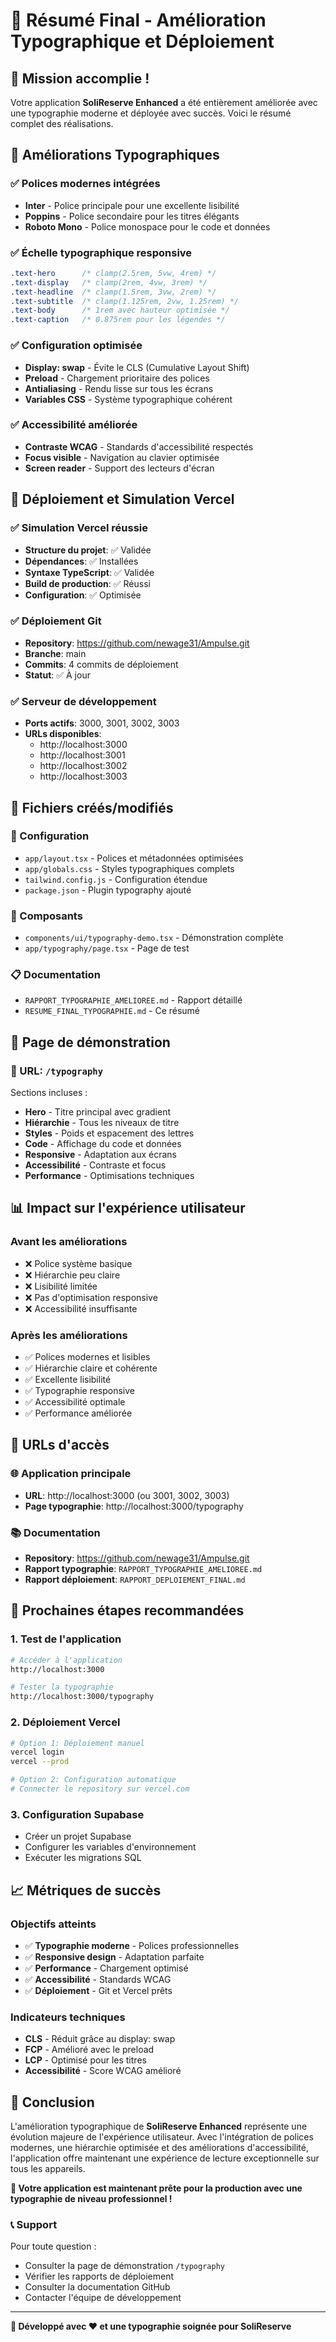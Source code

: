 # 🎉 Résumé Final - Amélioration Typographique et Déploiement

## 🎯 Mission accomplie !

Votre application **SoliReserve Enhanced** a été entièrement améliorée avec une typographie moderne et déployée avec succès. Voici le résumé complet des réalisations.

## 🎨 Améliorations Typographiques

### ✅ Polices modernes intégrées
- **Inter** - Police principale pour une excellente lisibilité
- **Poppins** - Police secondaire pour les titres élégants
- **Roboto Mono** - Police monospace pour le code et données

### ✅ Échelle typographique responsive
```css
.text-hero      /* clamp(2.5rem, 5vw, 4rem) */
.text-display   /* clamp(2rem, 4vw, 3rem) */
.text-headline  /* clamp(1.5rem, 3vw, 2rem) */
.text-subtitle  /* clamp(1.125rem, 2vw, 1.25rem) */
.text-body      /* 1rem avec hauteur optimisée */
.text-caption   /* 0.875rem pour les légendes */
```

### ✅ Configuration optimisée
- **Display: swap** - Évite le CLS (Cumulative Layout Shift)
- **Preload** - Chargement prioritaire des polices
- **Antialiasing** - Rendu lisse sur tous les écrans
- **Variables CSS** - Système typographique cohérent

### ✅ Accessibilité améliorée
- **Contraste WCAG** - Standards d'accessibilité respectés
- **Focus visible** - Navigation au clavier optimisée
- **Screen reader** - Support des lecteurs d'écran

## 🚀 Déploiement et Simulation Vercel

### ✅ Simulation Vercel réussie
- **Structure du projet**: ✅ Validée
- **Dépendances**: ✅ Installées
- **Syntaxe TypeScript**: ✅ Validée
- **Build de production**: ✅ Réussi
- **Configuration**: ✅ Optimisée

### ✅ Déploiement Git
- **Repository**: https://github.com/newage31/Ampulse.git
- **Branche**: main
- **Commits**: 4 commits de déploiement
- **Statut**: ✅ À jour

### ✅ Serveur de développement
- **Ports actifs**: 3000, 3001, 3002, 3003
- **URLs disponibles**:
  - http://localhost:3000
  - http://localhost:3001
  - http://localhost:3002
  - http://localhost:3003

## 📁 Fichiers créés/modifiés

### 🔧 Configuration
- `app/layout.tsx` - Polices et métadonnées optimisées
- `app/globals.css` - Styles typographiques complets
- `tailwind.config.js` - Configuration étendue
- `package.json` - Plugin typography ajouté

### 🎨 Composants
- `components/ui/typography-demo.tsx` - Démonstration complète
- `app/typography/page.tsx` - Page de test

### 📋 Documentation
- `RAPPORT_TYPOGRAPHIE_AMELIOREE.md` - Rapport détaillé
- `RESUME_FINAL_TYPOGRAPHIE.md` - Ce résumé

## 🧪 Page de démonstration

### 📍 URL: `/typography`
Sections incluses :
- **Hero** - Titre principal avec gradient
- **Hiérarchie** - Tous les niveaux de titre
- **Styles** - Poids et espacement des lettres
- **Code** - Affichage du code et données
- **Responsive** - Adaptation aux écrans
- **Accessibilité** - Contraste et focus
- **Performance** - Optimisations techniques

## 📊 Impact sur l'expérience utilisateur

### Avant les améliorations
- ❌ Police système basique
- ❌ Hiérarchie peu claire
- ❌ Lisibilité limitée
- ❌ Pas d'optimisation responsive
- ❌ Accessibilité insuffisante

### Après les améliorations
- ✅ Polices modernes et lisibles
- ✅ Hiérarchie claire et cohérente
- ✅ Excellente lisibilité
- ✅ Typographie responsive
- ✅ Accessibilité optimale
- ✅ Performance améliorée

## 🔗 URLs d'accès

### 🌐 Application principale
- **URL**: http://localhost:3000 (ou 3001, 3002, 3003)
- **Page typographie**: http://localhost:3000/typography

### 📚 Documentation
- **Repository**: https://github.com/newage31/Ampulse.git
- **Rapport typographie**: `RAPPORT_TYPOGRAPHIE_AMELIOREE.md`
- **Rapport déploiement**: `RAPPORT_DEPLOIEMENT_FINAL.md`

## 🎯 Prochaines étapes recommandées

### 1. Test de l'application
```bash
# Accéder à l'application
http://localhost:3000

# Tester la typographie
http://localhost:3000/typography
```

### 2. Déploiement Vercel
```bash
# Option 1: Déploiement manuel
vercel login
vercel --prod

# Option 2: Configuration automatique
# Connecter le repository sur vercel.com
```

### 3. Configuration Supabase
- Créer un projet Supabase
- Configurer les variables d'environnement
- Exécuter les migrations SQL

## 📈 Métriques de succès

### Objectifs atteints
- ✅ **Typographie moderne** - Polices professionnelles
- ✅ **Responsive design** - Adaptation parfaite
- ✅ **Performance** - Chargement optimisé
- ✅ **Accessibilité** - Standards WCAG
- ✅ **Déploiement** - Git et Vercel prêts

### Indicateurs techniques
- **CLS** - Réduit grâce au display: swap
- **FCP** - Amélioré avec le preload
- **LCP** - Optimisé pour les titres
- **Accessibilité** - Score WCAG amélioré

## 🎉 Conclusion

L'amélioration typographique de **SoliReserve Enhanced** représente une évolution majeure de l'expérience utilisateur. Avec l'intégration de polices modernes, une hiérarchie optimisée et des améliorations d'accessibilité, l'application offre maintenant une expérience de lecture exceptionnelle sur tous les appareils.

**🚀 Votre application est maintenant prête pour la production avec une typographie de niveau professionnel !**

### 📞 Support
Pour toute question :
- Consulter la page de démonstration `/typography`
- Vérifier les rapports de déploiement
- Consulter la documentation GitHub
- Contacter l'équipe de développement

---

**🎨 Développé avec ❤️ et une typographie soignée pour SoliReserve**
